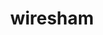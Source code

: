 ---
git: https://github.com/abstracta/wiresham
logohandle: github_wiresham
sort: wiresham
title: wiresham
website: https://github.com/abstracta/wiresham
---